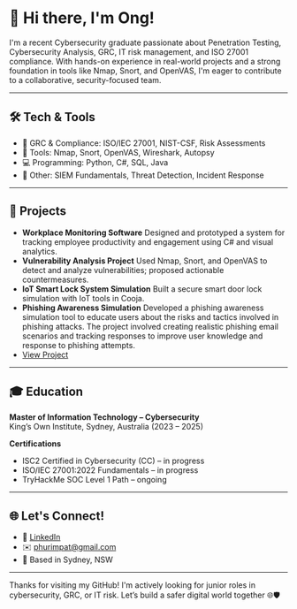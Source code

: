 # 👋 Hi there, I'm Ong!

I'm a recent Cybersecurity graduate passionate about Penetration Testing, Cybersecurity Analysis, GRC, IT risk management, and ISO 27001 compliance. With hands-on experience in real-world projects and a strong foundation in tools like Nmap, Snort, and OpenVAS, I'm eager to contribute to a collaborative, security-focused team.

---

## 🛠️ Tech & Tools
- 🔐 GRC & Compliance: ISO/IEC 27001, NIST-CSF, Risk Assessments
- 🧪 Tools: Nmap, Snort, OpenVAS, Wireshark, Autopsy
- 💻 Programming: Python, C#, SQL, Java
- 🧠 Other: SIEM Fundamentals, Threat Detection, Incident Response

---

## 🚀 Projects

- **Workplace Monitoring Software**
Designed and prototyped a system for tracking employee productivity and engagement using C# and visual analytics.
- **Vulnerability Analysis Project**
Used Nmap, Snort, and OpenVAS to detect and analyze vulnerabilities; proposed actionable countermeasures.
- **IoT Smart Lock System Simulation**
Built a secure smart door lock simulation with IoT tools in Cooja.
- **Phishing Awareness Simulation**
Developed a phishing awareness simulation tool to educate users about the risks and tactics involved in phishing attacks. The project involved creating realistic phishing email scenarios and tracking responses to improve user knowledge and response to phishing attempts.
- [View Project](https://github.com/Ffdffd01/phishingAwarenessSimulation)

---

## 🎓 Education
**Master of Information Technology – Cybersecurity**  
King’s Own Institute, Sydney, Australia (2023 – 2025)

**Certifications**  
- ISC2 Certified in Cybersecurity (CC) – in progress  
- ISO/IEC 27001:2022 Fundamentals – in progress  
- TryHackMe SOC Level 1 Path – ongoing

---

## 🌐 Let's Connect!
- 💼 [LinkedIn](https://www.linkedin.com/in/phurimpat-hirunboonyawat-58b948b9)
- ✉️ phurimpat@gmail.com  
- 📍 Based in Sydney, NSW

---

Thanks for visiting my GitHub! I'm actively looking for junior roles in cybersecurity, GRC, or IT risk. Let’s build a safer digital world together 🌐🛡️
